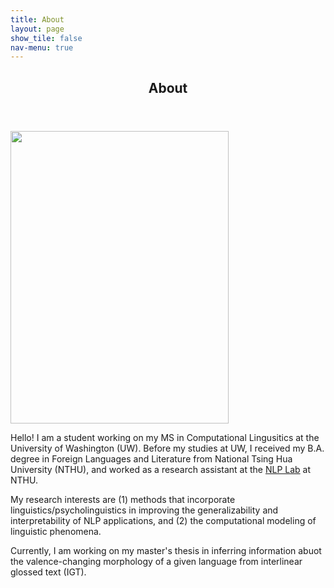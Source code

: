 ```yaml
---
title: About
layout: page
show_tile: false
nav-menu: true
---
```

<!-- Main -->
<div id="main">

<!--One-->
<section id="one">
	<div class="inner">
		<header class="major">
			<h1>About</h1>
		</header>
		<span class="image right"><img src="{% link assets/images/nica-2021.jpg %}" alt="" data-position="top center" style="width:349px;height:468px;" /></span>
		<p>Hello! I am a student working on my <a herf="https://www.compling.uw.edu/">MS in Computational Lingusitics</a> at the University of Washington (UW). Before my studies at UW, I received my B.A. degree in Foreign Languages and Literature from National Tsing Hua University (NTHU), and worked as a research assistant at the <a href="https://www.nlplab.cc/">NLP Lab</a> at NTHU.</p>
		<p>My research interests are (1) methods that incorporate linguistics/psycholinguistics in improving the generalizability and interpretability of NLP applications, and (2) the computational modeling of linguistic phenomena.</p>
		<p>Currently, I am working on my master's thesis in inferring information abuot the valence-changing morphology of a given language from interlinear glossed text (IGT).</p>
<!-- 		<p>Hello! I am a research assistant at the <a href="https://www.nlplab.cc/">NLP Lab</a> at National Tsing Hua University (NTHU).</p> -->
<!-- 		<p>Before my work as a research assistant, I completed my undergraduate studies at NTHU and received my B.A. degree in Foreign Languages and Literature. Till now, I dabbled in different linguistic fields such as psycholinguistics and computational linguistics / NLP. The psycholingusitics projects I participated in surround <i>Government and Binding</i> theory of Mandarin Chinese and English L2 acquisition. On the other hand, my computational linguistic experiences are about word meanings (Sense Alignment and Word Sense Disambiguation), and the automatic generation of Chinese Pattern Grammar.</p> -->
<!-- 		<p>My interests lie in computational linguistics / NLP. More specifically, my interest is in text processing. I am particularly interested in incorporating linguistic knowledge into computational linguistics / NLP applications.</p> -->
	</div>
</section>

<!-- Two -->
<!-- <section id="two" class="spotlights">
	<section>
		<img src="{% link assets/images/dog.jpg %}" alt="" data-position="center center" />
		<div class="content">
			<div class="inner">
				<header class="major">
					<h3>Fact 1: I am both a dog person and a cat person!</h3>
				</header>
				<p>There are tons of photos of dogs and cats in my phone. This is <b>Chiao-Chiao</b>, one of my favorite dogs I met in NTHU!</p>
			</div>
		</div>
	</section>
	<section>
		<img src="{% link assets/images/pic09.jpg %}" alt="" data-position="top center" />
		<div class="content">
			<div class="inner">
				<header class="major">
					<h3>Fact 2: I live in Hsinchu for more than 20 years.</h3>
				</header>
				<p>I was raised in Hsinchu and I even complete my bachelor's degree in Hsinchu!</p>
			</div>
		</div>
	</section>
</section> -->
<!-- ************************************************ -->


</div>
